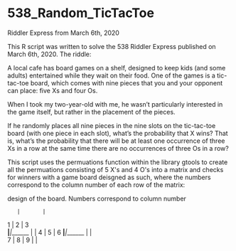 # 538_Random_TicTacToe
Riddler Express from March 6th, 2020

This R script was written to solve the 538 Riddler Express published on March 6th, 2020. The riddle:

A local cafe has board games on a shelf, designed to keep kids (and some adults) entertained while they wait on their food. One of the games is a tic-tac-toe board, which comes with nine pieces that you and your opponent can place: five Xs and four Os.

When I took my two-year-old with me, he wasn’t particularly interested in the game itself, but rather in the placement of the pieces.

If he randomly places all nine pieces in the nine slots on the tic-tac-toe board (with one piece in each slot), what’s the probability that X wins? That is, what’s the probability that there will be at least one occurrence of three Xs in a row at the same time there are no occurrences of three Os in a row?


This script uses the permuations function within the library gtools to create all the permuations consisting of 5 X's and 4 O's into a matrix and checks for winners with a game board deisgned as such, where the numbers correspond to the column number of each row of the matrix:

design of the board. Numbers correspond to column number
  
       |       |       
   1   |   2   |   3    
 ______|_______|_______
       |       |
   4   |   5   |   6
 ______|_______|_______
       |       |       
   7   |   8   |   9
       |       |
